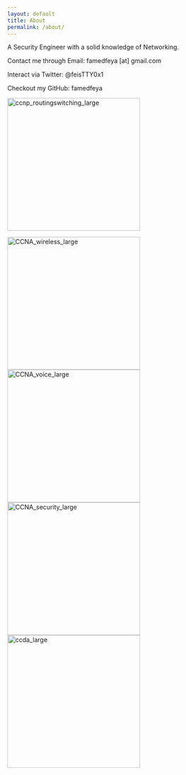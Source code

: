 ```yaml
---
layout: default
title: About
permalink: /about/
---
```


A Security Engineer with a solid knowledge of Networking.

Contact me through Email: famedfeya [at] gmail.com 

Interact via Twitter: @feisTTY0x1 

Checkout my GitHub: famedfeya

<a href="https://littlenerdsdiary.files.wordpress.com/2015/06/ccnp_routingswitching_large.gif"><img class="alignnone size-full wp-image-3770" src="https://littlenerdsdiary.files.wordpress.com/2015/06/ccnp_routingswitching_large.gif" alt="ccnp_routingswitching_large" width="300" height="300" /></a>

<a href="https://littlenerdsdiary.files.wordpress.com/2012/05/ccna_wireless_large.jpg"><img class="alignnone size-full wp-image-3774" src="https://littlenerdsdiary.files.wordpress.com/2012/05/ccna_wireless_large.jpg" alt="CCNA_wireless_large" width="300" height="300" /></a><a href="https://littlenerdsdiary.files.wordpress.com/2012/05/ccna_voice_large.jpg"><img class="alignnone size-full wp-image-3775" src="https://littlenerdsdiary.files.wordpress.com/2012/05/ccna_voice_large.jpg" alt="CCNA_voice_large" width="300" height="300" /></a><a href="https://littlenerdsdiary.files.wordpress.com/2012/05/ccna_security_large.jpg"><img class="alignnone size-full wp-image-3776" src="https://littlenerdsdiary.files.wordpress.com/2012/05/ccna_security_large.jpg" alt="CCNA_security_large" width="300" height="300" /><img class="alignnone size-full wp-image-3773" src="https://littlenerdsdiary.files.wordpress.com/2012/05/ccda_large.gif" alt="ccda_large" width="300" height="300" /></a>
